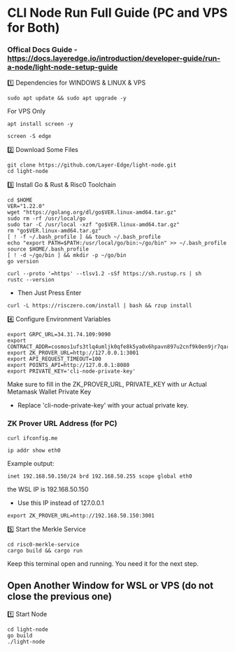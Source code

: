 # CLI Node Run Full Guide (PC and VPS for Both)

### Offical Docs Guide - https://docs.layeredge.io/introduction/developer-guide/run-a-node/light-node-setup-guide

1️⃣ Dependencies for WINDOWS & LINUX & VPS
```
sudo apt update && sudo apt upgrade -y
```

For VPS Only
```
apt install screen -y
```
```
screen -S edge
```

2️⃣ Download Some Files
```
git clone https://github.com/Layer-Edge/light-node.git
cd light-node
```

3️⃣ Install Go & Rust & Risc0 Toolchain
```
cd $HOME
VER="1.22.0"
wget "https://golang.org/dl/go$VER.linux-amd64.tar.gz"
sudo rm -rf /usr/local/go
sudo tar -C /usr/local -xzf "go$VER.linux-amd64.tar.gz"
rm "go$VER.linux-amd64.tar.gz"
[ ! -f ~/.bash_profile ] && touch ~/.bash_profile
echo "export PATH=$PATH:/usr/local/go/bin:~/go/bin" >> ~/.bash_profile
source $HOME/.bash_profile
[ ! -d ~/go/bin ] && mkdir -p ~/go/bin
go version
```
```
curl --proto '=https' --tlsv1.2 -sSf https://sh.rustup.rs | sh
rustc --version
```
- Then Just Press Enter
```
curl -L https://risczero.com/install | bash && rzup install
```

4️⃣ Configure Environment Variables
```
export GRPC_URL=34.31.74.109:9090
export CONTRACT_ADDR=cosmos1ufs3tlq4umljk0qfe8k5ya0x6hpavn897u2cnf9k0en9jr7qarqqt56709
export ZK_PROVER_URL=http://127.0.0.1:3001
export API_REQUEST_TIMEOUT=100
export POINTS_API=http://127.0.0.1:8080
export PRIVATE_KEY='cli-node-private-key'
```
Make sure to fill in the ZK_PROVER_URL, PRIVATE_KEY with ur Actual Metamask Wallet Private Key
- Replace 'cli-node-private-key' with your actual private key.

### ZK Prover URL Address (for PC)
```
curl ifconfig.me
```
```
ip addr show eth0
```
Example output:
```
inet 192.168.50.150/24 brd 192.168.50.255 scope global eth0
```
the WSL IP is 192.168.50.150
- Use this IP instead of 127.0.0.1
```
export ZK_PROVER_URL=http://192.168.50.150:3001
```

5️⃣ Start the Merkle Service
```
cd risc0-merkle-service
cargo build && cargo run
```
Keep this terminal open and running. You need it for the next step.

## Open Another Window for WSL or VPS (do not close the previous one)

1️⃣ Start Node
```
cd light-node
go build
./light-node
```


